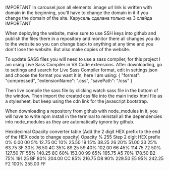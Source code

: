 IMPORTANT
In carousel.json all elements .image url link is written with domain in the beginning, you'll have to change the domain in it if you change the domain of the site.
Карусель сделана только на 3 слайда
IMPORTANT



When deploying the website, make sure to use SSH keys into github and publish the files there in a repository and monitor there all changes you do to the website so you can change back to anything at any time and you don't lose the website.
But also make copies of the website.

To update SASS files you will need to use a sass compiler, for this project I am using Live Sass Compiler in VS Code extensions. 
After downloading, go to settings and search for Live Sass Compiler format, edit in settings.json and choose the format you want it in, here I am using:
        {
            "format": "compressed",
            "extensionName": ".css",
            "savePath": "/css"
        }

Then live compile the sass file by clicking watch sass file in the bottom of the window.
Then import the created css file into the main index html file as a stylesheet, but keep using the cdn link for the javascript bootstrap.

When downloading a repository from github with node_modules in it, you will have to write npm install in the terminal to reinstall all the dependencies into node_modules as they are automatically ignore by github.


Hexidecimal Opacity converter table (Add the 2 digit HEX prefix to the end of the HEX code to change opacity)
Opacity %   255 Step        2 digit HEX prefix
0%          0.00            00
5%          12.75           0C
10%         25.50           19
15%         38.25           26
20%         51.00           33
25%         63.75           3F
30%         76.50           4C
35%         89.25           59
40%         102.00          66
45%         114.75          72
50%         127.50          7F
55%         140.25          8C
60%         153.00          99
65%         165.75          A5
70%         178.50          B2
75%         191.25          BF
80%         204.00          CC
85%         216.75          D8
90%         229.50          E5
95%         242.25          F2
100%        255.00          FF